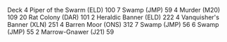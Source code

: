 Deck
4 Piper of the Swarm (ELD) 100
7 Swamp (JMP) 59
4 Murder (M20) 109
20 Rat Colony (DAR) 101
2 Heraldic Banner (ELD) 222
4 Vanquisher's Banner (XLN) 251
4 Barren Moor (ONS) 312
7 Swamp (JMP) 56
6 Swamp (JMP) 55
2 Marrow-Gnawer (J21) 59
